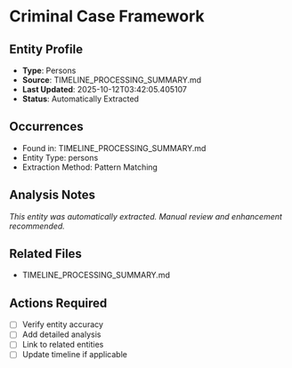 # Criminal Case Framework

## Entity Profile
- **Type**: Persons
- **Source**: TIMELINE_PROCESSING_SUMMARY.md
- **Last Updated**: 2025-10-12T03:42:05.405107
- **Status**: Automatically Extracted

## Occurrences
- Found in: TIMELINE_PROCESSING_SUMMARY.md
- Entity Type: persons
- Extraction Method: Pattern Matching

## Analysis Notes
*This entity was automatically extracted. Manual review and enhancement recommended.*

## Related Files
- TIMELINE_PROCESSING_SUMMARY.md

## Actions Required
- [ ] Verify entity accuracy
- [ ] Add detailed analysis
- [ ] Link to related entities
- [ ] Update timeline if applicable

